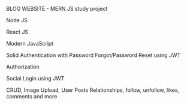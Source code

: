 BLOG WEBSITE - MERN JS study project

Node JS

React JS

Modern JavaScript

Solid Authentication with Password Forgot/Password Reset using JWT

Authorization

Social Login using JWT

CRUD, Image Upload, User Posts Relationships, follow, unfollow, likes, comments and more
